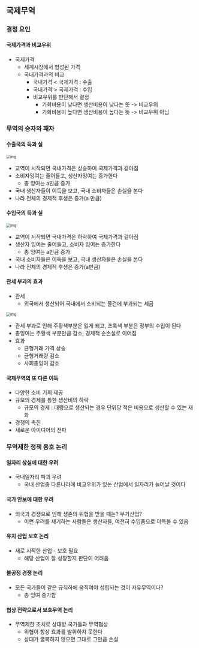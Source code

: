 ## 국제무역

### 결정 요인

#### 국제가격과 비교우위

- 국제가격
  - 세계시장에서 형성된 가격
  - 국내가격과의 비교
    - 국내가격 < 국제가격 : 수출
    - 국내가격 > 국제가걱 : 수입
    - 비교우위를 판단해서 결정
      - 기회비용이 낮다면 생산비용이 낮다는 뜻 -> 비교우위
      - 기회비용이 높다면 생산비용이 높다는 뜻 -> 비교우위 아님

### 무역의 승자와 패자

#### 수출국의 득과 실

 <img src="https://mblogthumb-phinf.pstatic.net/20160321_124/haksengyo_1458542771625fIlHB_JPEG/%BC%F6%C3%E2_%C8%C4_%BB%E7%C8%B8%C3%D1%C0%D7%BF%A9.JPG?type=w2" alt="img" style="zoom:67%;" /> 

- 교역이 시작되면 국내가격은 상승하여 국제가격과 같아짐
- 소비자잉여는 줄어들고, 생산자잉여는 증가한다
  - 총 잉여는 a만큼 증가
- 국내 생산자들이 이득을 보고, 국내 소비자들은 손실을 본다
- 나라 전체의 경제적 후생은 증가(a 만큼)

#### 수입국의 득과 실

 <img src="https://mblogthumb-phinf.pstatic.net/20160321_55/haksengyo_1458545078525Jyjlb_JPEG/%BC%F6%C0%D4_%C8%C4_%BB%E7%C8%B8%C3%D1%C0%D7%BF%A9.JPG?type=w2" alt="img" style="zoom:67%;" /> 

- 교역이 시작되면 국내가격은 하락하여 국제가격과 같아짐
- 생산자 잉여는 줄어들고, 소비자 잉여는 증가한다
  - 총 잉여는 a만큼 증가
- 국내 소비자들은 이득을 보고, 국내 생산자들은 손실을 본다
- 나라 전체의 경제적 후생은 증가(a만큼)

#### 관세 부과의 효과

- 관세
  - 외국에서 생산되어 국내에서 소비되는 물건에 부과되는 세금

 <img src="https://mblogthumb-phinf.pstatic.net/20160324_289/haksengyo_14588279166503Xh9O_JPEG/%B0%FC%BC%BC%BA%CE%B0%FA%C8%C4.jpg?type=w2" alt="img" style="zoom:67%;" /> 

- 관세 부과로 인해 주황색부분은 잃게 되고, 초록색 부분은 정부의 수입이 된다
- 총잉여는 주황색 부분만큼 감소, 경제적 순손실로 이어짐
- 효과
  - 균형거래 가격 상승
  - 균형거래량 감소
  - 사회총잉여 감소

#### 국제무역의 또 다른 이득

- 다양한 소비 기회 제공
- 규모의 경제를 통한 생산비의 하락
  - 규모의 경제 : 대량으로 생산되는 경우 단위당 적은 비용으로 생산할 수 있는 재화
- 경쟁의 촉진
- 새로운 아이디어의 전파

### 무역제한 정책 옹호 논리

#### 일자리 상실에 대한 우려

- 국내일자리 파괴 우려
  - 국내 산업중 다른나라에 비교우위가 있는 산업에서 일자리가 늘어날 것이다

#### 국가 안보에 대한 우려

- 외국과 경쟁으로 인해 생존의 위협을 받을 때는? 무기산업?
  - 이런 우려를 제기하는 사람들은 생산자들, 여전히 수입품으로 이득볼 수 있음

#### 유치 산업 보호 논리

- 새로 시작한 산업 - 보호 필요
  - 해당 산업이 잘 성장할지 판단이 어려움

#### 불공정 경쟁 논리

- 모든 국가들이 같은 규칙하에 움직여야 성립되는 것이 자유무역이다?
  - 총 잉여 증가함

#### 협상 전략으로서 보호무역 논리

- 무역제한 조치로 상대방 국가들과 무역협상
  - 위협이 항상 효과를 발휘하지 못한다
  - 상대가 굴복하지 않으면 그대로 그만큼 손실